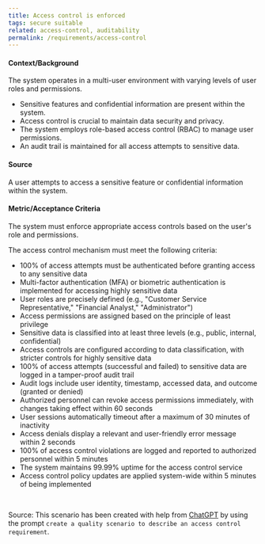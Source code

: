```yaml
---
title: Access control is enforced
tags: secure suitable
related: access-control, auditability
permalink: /requirements/access-control
---
```


<div class="quality-requirement" markdown="1">

#### Context/Background

The system operates in a multi-user environment with varying levels of user roles and permissions.

* Sensitive features and confidential information are present within the system.
* Access control is crucial to maintain data security and privacy.
* The system employs role-based access control (RBAC) to manage user permissions.
* An audit trail is maintained for all access attempts to sensitive data.

#### Source

A user attempts to access a sensitive feature or confidential information within the system.

#### Metric/Acceptance Criteria

The system must enforce appropriate access controls based on the user's role and permissions.

The access control mechanism must meet the following criteria:
* 100% of access attempts must be authenticated before granting access to any sensitive data
* Multi-factor authentication (MFA) or biometric authentication is implemented for accessing highly sensitive data
* User roles are precisely defined (e.g., "Customer Service Representative," "Financial Analyst," "Administrator")
* Access permissions are assigned based on the principle of least privilege
* Sensitive data is classified into at least three levels (e.g., public, internal, confidential)
* Access controls are configured according to data classification, with stricter controls for highly sensitive data
* 100% of access attempts (successful and failed) to sensitive data are logged in a tamper-proof audit trail
* Audit logs include user identity, timestamp, accessed data, and outcome (granted or denied)
* Authorized personnel can revoke access permissions immediately, with changes taking effect within 60 seconds
* User sessions automatically timeout after a maximum of 30 minutes of inactivity
* Access denials display a relevant and user-friendly error message within 2 seconds
* 100% of access control violations are logged and reported to authorized personnel within 5 minutes
* The system maintains 99.99% uptime for the access control service
* Access control policy updates are applied system-wide within 5 minutes of being implemented
</div><br>



Source: This scenario has been created with help from [ChatGPT](https://chat.openai.com) by using the prompt `create a quality scenario to describe an access control requirement`.



